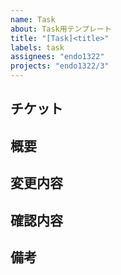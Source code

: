 ```yaml
---
name: Task
about: Task用テンプレート
title: "[Task]<title>"
labels: task
assignees: "endo1322"
projects: "endo1322/3"
---
```


## チケット

## 概要

## 変更内容

## 確認内容

## 備考

